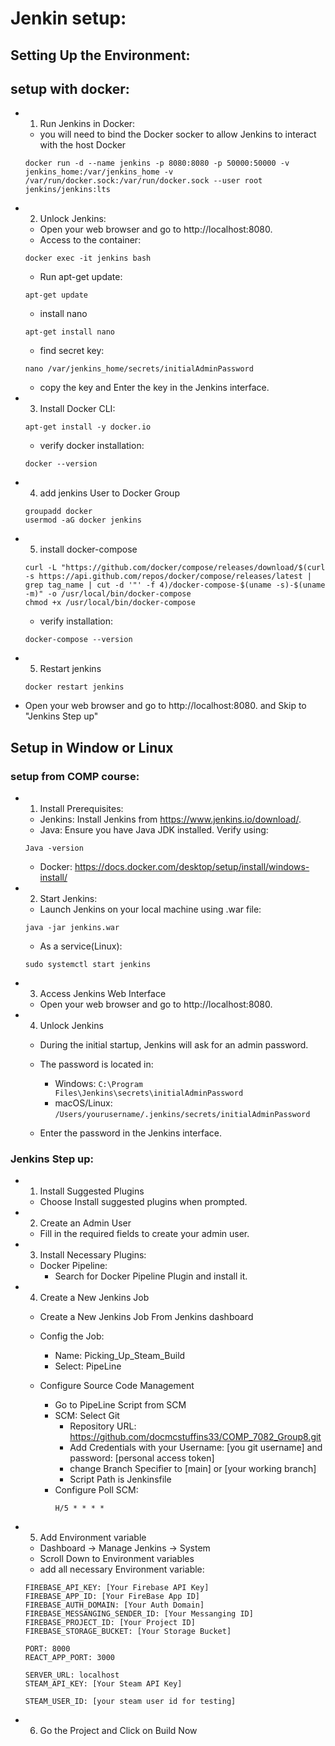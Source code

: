 # Jenkin setup:

## Setting Up the Environment:

## setup with docker:
- 1. Run Jenkins in Docker:
    - you will need to bind the Docker socker to allow Jenkins to interact with the host Docker

    ```
    docker run -d --name jenkins -p 8080:8080 -p 50000:50000 -v jenkins_home:/var/jenkins_home -v /var/run/docker.sock:/var/run/docker.sock --user root jenkins/jenkins:lts
    ```

- 2. Unlock Jenkins:
    - Open your web browser and go to http://localhost:8080.
    - Access to the container:
    ```
    docker exec -it jenkins bash
    ```
    - Run apt-get update:

    ```
    apt-get update
    ```
    - install nano
    ```
    apt-get install nano
    ```
    - find secret key:
    ```
    nano /var/jenkins_home/secrets/initialAdminPassword
    ```
    - copy the key and Enter the key in the Jenkins interface.
- 3. Install Docker CLI:
    ```
    apt-get install -y docker.io
    ```
    - verify docker installation:
    ```
    docker --version
    ```
- 4. add jenkins User to Docker Group
    ```
    groupadd docker
    usermod -aG docker jenkins
    ```
- 5. install docker-compose
    ```
    curl -L "https://github.com/docker/compose/releases/download/$(curl -s https://api.github.com/repos/docker/compose/releases/latest | grep tag_name | cut -d '"' -f 4)/docker-compose-$(uname -s)-$(uname -m)" -o /usr/local/bin/docker-compose
    chmod +x /usr/local/bin/docker-compose
    ```

    - verify installation:
    ```
    docker-compose --version
    ```

- 5. Restart jenkins

    ```
    docker restart jenkins
    ```

- Open your web browser and go to http://localhost:8080. and Skip to "Jenkins Step up"

## Setup in Window or Linux
### setup from COMP course:
- 1. Install Prerequisites:
    - Jenkins: Install Jenkins from https://www.jenkins.io/download/.
    - Java: Ensure you have Java JDK installed. Verify using:
    ```
    Java -version
    ```
    - Docker: https://docs.docker.com/desktop/setup/install/windows-install/

- 2. Start Jenkins:
    - Launch Jenkins on your local machine using .war file:
    ```
    java -jar jenkins.war
    ```
    - As a service(Linux):
    ```
    sudo systemctl start jenkins
    ```

- 3. Access Jenkins Web Interface
    - Open your web browser and go to http://localhost:8080.
- 4. Unlock Jenkins

    - During the initial startup, Jenkins will ask for an admin password.

    -  The password is located in:

        - Windows: ```C:\Program Files\Jenkins\secrets\initialAdminPassword```
        - macOS/Linux: ```/Users/yourusername/.jenkins/secrets/initialAdminPassword```
    - Enter the password in the Jenkins interface.


### Jenkins Step up:

- 1. Install Suggested Plugins
    - Choose Install suggested plugins when prompted.

- 2.  Create an Admin User
    - Fill in the required fields to create your admin user.

- 3. Install Necessary Plugins:
    - Docker Pipeline:
        - Search for Docker Pipeline Plugin and install it.
- 4. Create a New Jenkins Job
    - Create a New Jenkins Job From Jenkins dashboard
    - Config the Job:
        - Name: Picking_Up_Steam_Build
        - Select: PipeLine 

    - Configure Source Code Management
        - Go to PipeLine Script from SCM
        - SCM: Select Git
            - Repository URL: https://github.com/docmcstuffins33/COMP_7082_Group8.git
            - Add Credentials with your Username: [you git username] and password: [personal access token]
            - change Branch Specifier to [main] or [your working branch]
            - Script Path is Jenkinsfile
        - Configure Poll SCM:
            ```
            H/5 * * * *
            ```

- 5. Add Environment variable
    - Dashboard -> Manage Jenkins -> System
    - Scroll Down to Environment variables
    - add all necessary Environment variable:
    ```
    FIREBASE_API_KEY: [Your Firebase API Key]
    FIREBASE_APP_ID: [Your FireBase App ID]
    FIREBASE_AUTH_DOMAIN: [Your Auth Domain]
    FIREBASE_MESSANGING_SENDER_ID: [Your Messanging ID]
    FIREBASE_PROJECT_ID: [Your Project ID]
    FIREBASE_STORAGE_BUCKET: [Your Storage Bucket]

    PORT: 8000
    REACT_APP_PORT: 3000

    SERVER_URL: localhost
    STEAM_API_KEY: [Your Steam API Key]

    STEAM_USER_ID: [your steam user id for testing]
    ```

- 6. Go the Project and Click on Build Now

